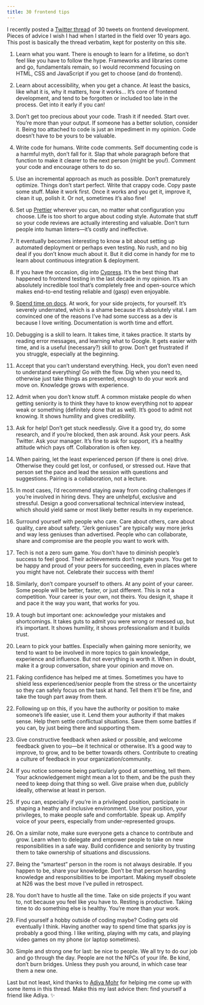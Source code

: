 ```yaml
---
title: 30 frontend tips
---
```


I recently posted a [Twitter thread](https://twitter.com/KittyGiraudel/status/1468195514529296384) of 30 tweets on frontend development. Pieces of advice I wish I had when I started in the field over 10 years ago. This post is basically the thread verbatim, kept for posterity on this site.

1. Learn what you want. There is enough to learn for a lifetime, so don’t feel like you have to follow the hype. Frameworks and libraries come and go, fundamentals remain, so I would recommend focusing on HTML, CSS and JavaScript if you get to choose (and do frontend).

2. Learn about accessibility, when you get a chance. At least the basics, like what it is, why it matters, how it works… It’s core of frontend development, and tend to be forgotten or included too late in the process. Get into it early if you can!

3. Don’t get too precious about your code. Trash it if needed. Start over. You’re more than your output. If someone has a better solution, consider it. Being too attached to code is just an impediment in my opinion. Code doesn’t have to be yours to be valuable.

4. Write code for humans. Write code comments. Self documenting code is a harmful myth, don’t fall for it. Slap that whole paragraph before that function to make it clearer to the next person (might be you!). Comment your code and encourage others to do so.

5. Use an incremental approach as much as possible. Don’t prematurely optimize. Things don’t start perfect. Write that crappy code. Copy paste some stuff. Make it work first. Once it works and you get it, improve it, clean it up, polish it. Or not, sometimes it’s also fine!

6. Set up [Prettier](https://prettier.io/) wherever you can, no matter what configuration you choose. Life is too short to argue about coding style. Automate that stuff so your code reviews are actually interesting and valuable. Don’t turn people into human linters—it’s costly and ineffective.

7. It eventually becomes interesting to know a bit about setting up automated deployment or perhaps even testing. No rush, and no big deal if you don’t know much about it. But it did come in handy for me to learn about continuous integration & deployment.

8. If you have the occasion, dig into [Cypress](https://www.cypress.io/). It’s the best thing that happened to frontend testing in the last decade in my opinion. It’s an absolutely incredible tool that’s completely free and open-source which makes end-to-end testing reliable and (gasp) even enjoyable.

9. [Spend time on docs](/2020/01/23/technical-documentation-for-everyone/). At work, for your side projects, for yourself. It’s severely underrated, which is a shame because it’s absolutely vital. I am convinced one of the reasons I’ve had some success as a dev is because I love writing. Documentation is worth time and effort.

10. Debugging is a skill to learn. It takes time, it takes practice. It starts by reading error messages, and learning what to Google. It gets easier with time, and is a useful (necessary?) skill to grow. Don’t get frustrated if you struggle, especially at the beginning.

11. Accept that you can’t understand everything. Heck, you don’t even need to understand everything! Go with the flow. Dig when you need to, otherwise just take things as presented, enough to do your work and move on. Knowledge grows with experience.

12. Admit when you don’t know stuff. A common mistake people do when getting seniority is to think they have to know everything not to appear weak or something (definitely done that as well). It’s good to admit not knowing. It shows humility and gives credibility.

13. Ask for help! Don’t get stuck needlessly. Give it a good try, do some research, and if you’re blocked, then ask around. Ask your peers. Ask Twitter. Ask your manager. It’s fine to ask for support, it’s a healthy attitude which pays off. Collaboration is often key.

14. When pairing, let the least experienced person (if there is one) drive. Otherwise they could get lost, or confused, or stressed out. Have that person set the pace and lead the session with questions and suggestions. Pairing is a collaboration, not a lecture.

15. In most cases, I’d recommend staying away from coding challenges if you’re involved in hiring devs. They are unhelpful, exclusive and stressful. Design a good conversational technical interview instead, which should yield same or most likely better results in my experience.

16. Surround yourself with people who care. Care about others, care about quality, care about safety. “Jerk geniuses” are typically way more jerks and way less geniuses than advertised. People who can collaborate, share and compromise are the people you want to work with.

17. Tech is not a zero sum game. You don’t have to diminish people’s success to feel good. Their achievements don’t negate yours. You get to be happy and proud of your peers for succeeding, even in places where you might have not. Celebrate their success with them!

18. Similarly, don’t compare yourself to others. At any point of your career. Some people will be better, faster, or just different. This is not a competition. Your career is your own, not theirs. You design it, shape it and pace it the way you want, that works for you.

19. A tough but important one: acknowledge your mistakes and shortcomings. It takes guts to admit you were wrong or messed up, but it’s important. It shows humility, it shows professionalism and it builds trust.

20. Learn to pick your battles. Especially when gaining more seniority, we tend to want to be involved in more topics to gain knowledge, experience and influence. But not everything is worth it. When in doubt, make it a group conversation, share your opinion and move on.

21. Faking confidence has helped me at times. Sometimes you have to shield less experienced/senior people from the stress or the uncertainty so they can safely focus on the task at hand. Tell them it’ll be fine, and take the tough part away from them.

22. Following up on this, if you have the authority or position to make someone’s life easier, use it. Lend them your authority if that makes sense. Help them settle conflictual situations. Save them some battles if you can, by just being there and supporting them.

23. Give constructive feedback when asked or possible, and welcome feedback given to you—be it technical or otherwise. It’s a good way to improve, to grow, and to be better towards others. Contribute to creating a culture of feedback in your organization/community.

24. If you notice someone being particularly good at something, tell them. Your acknowledgement might mean a lot to them, and be the push they need to keep doing that thing so well. Give praise when due, publicly ideally, otherwise at least in person.

25. If you can, especially if you’re in a privileged position, participate in shaping a heathy and inclusive environment. Use your position, your privileges, to make people safe and comfortable. Speak up. Amplify voice of your peers, especially from under-represented groups.

26. On a similar note, make sure everyone gets a chance to contribute and grow. Learn when to delegate and empower people to take on new responsibilities in a safe way. Build confidence and seniority by trusting them to take ownership of situations and discussions.

27. Being the “smartest” person in the room is not always desirable. If you happen to be, share your knowledge. Don’t be that person hoarding knowledge and responsibilities to be important. Making myself obsolete at N26 was the best move I’ve pulled in retrospect.

28. You don’t have to hustle all the time. Take on side projects if you want to, not because you feel like you have to. Resting is productive. Taking time to do something else is healthy. You’re more than your work.

29. Find yourself a hobby outside of coding maybe? Coding gets old eventually I think. Having another way to spend time that sparks joy is probably a good thing. I like writing, playing with my cats, and playing video games on my phone (or laptop sometimes).

30. Simple and strong one for last: be nice to people. We all try to do our job and go through the day. People are not the NPCs of your life. Be kind, don’t burn bridges. Unless they push you around, in which case tear them a new one.

Last but not least, kind thanks to [Adiya Mohr](https://twitter.com/adiyathemighty) for helping me come up with some items in this thread. Make this my last advice then: find yourself a friend like Adiya. ✨

